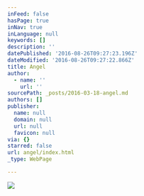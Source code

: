 ```yaml
---
inFeed: false
hasPage: true
inNav: true
inLanguage: null
keywords: []
description: ''
datePublished: '2016-08-26T09:27:23.196Z'
dateModified: '2016-08-26T09:27:22.866Z'
title: Angel
author:
  - name: ''
    url: ''
sourcePath: _posts/2016-03-18-angel.md
authors: []
publisher:
  name: null
  domain: null
  url: null
  favicon: null
via: {}
starred: false
url: angel/index.html
_type: WebPage

---
```

![](https://the-grid-user-content.s3-us-west-2.amazonaws.com/eccc73a3-6171-43aa-a9f0-3d4281b03386.jpg)